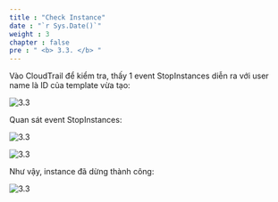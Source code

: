```yaml
---
title : "Check Instance"
date : "`r Sys.Date()`"
weight : 3
chapter : false
pre : " <b> 3.3. </b> "
---
```


Vào CloudTrail để kiểm tra, thấy 1 event StopInstances diễn ra với user name là ID của template vừa tạo:

![3.3](/images/3/3.3/Picture1.png)

Quan sát event StopInstances:

![3.3](/images/3/3.3/s2.png)

![3.3](/images/3/3.3/s3.png)

Như vậy, instance đã dừng thành công:

![3.3](/images/3/3.3/Picture4.png)